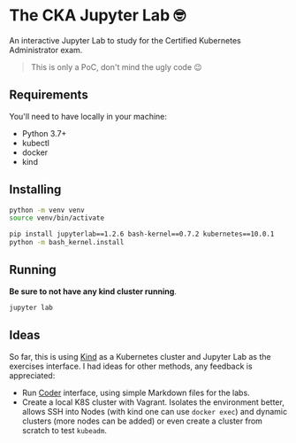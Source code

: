 # The CKA Jupyter Lab 🤓
An interactive Jupyter Lab to study for the Certified Kubernetes Administrator exam.

> This is only a PoC, don't mind the ugly code 😉

## Requirements
You'll need to have locally in your machine:
- Python 3.7+
- kubectl
- docker
- kind

## Installing
```bash
python -m venv venv
source venv/bin/activate

pip install jupyterlab==1.2.6 bash-kernel==0.7.2 kubernetes==10.0.1
python -m bash_kernel.install
```

## Running
**Be sure to not have any kind cluster running**.
```bash
jupyter lab
```

## Ideas
So far, this is using [Kind](https://kind.sigs.k8s.io/) as a Kubernetes cluster and Jupyter Lab as the exercises interface. I had ideas for other methods, any feedback is appreciated:

- Run [Coder](https://coder.com/) interface, using simple Markdown files for the labs.
- Create a local K8S cluster with Vagrant. Isolates the environment better, allows SSH into Nodes (with kind one can use `docker exec`) and dynamic clusters (more nodes can be added) or even create a cluster from scratch to test `kubeadm`.